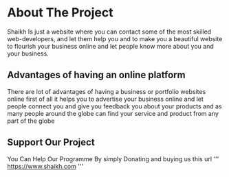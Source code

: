 # About The Project

Shaikh Is just a website where you can contact some of the most skilled web-developers, 
and let them help you and to make you a beautiful website to flourish your business online
and let people know more about you and your business.

## Advantages of having an online platform

There are lot of advantages of having a business or portfolio websites online first of all 
it helps you to advertise your business online and let people connect you and give you feedback you 
about your products and as many people around the globe can find your service and product from any part of the globe  

## Support Our Project 

You Can Help Our Programme By simply Donating and buying us this url
'''
https://www.shaikh.com
'''
